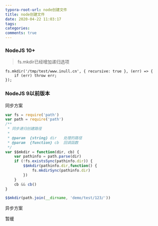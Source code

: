 ```yaml
---
typora-root-url: node创建文件
title: node创建文件
date: 2020-04-22 11:03:17
tags:
categories: 
comments: true
---
```




### NodeJS 10+

> fs.mkdir已经增加递归选项

```
fs.mkdir('/tmp/test/www.inull.cn', { recursive: true }, (err) => {
    if (err) throw err;
});
```

<!--more-->

### NodeJS 9以前版本

同步方案

```javascript
var fs = require('path')
var path = require('path')
/**
 * 同步递归创建路径
 *
 * @param  {string} dir   处理的路径
 * @param  {function} cb  回调函数
 */
var $$mkdir = function(dir, cb) {
    var pathinfo = path.parse(dir)
    if (!fs.existsSync(pathinfo.dir)) {
        $$mkdir(pathinfo.dir,function() {
            fs.mkdirSync(pathinfo.dir)
        })
    }
    cb && cb()
}

$$mkdir(path.join(__dirname, 'demo/test/123/'))
```

异步方案

暂缓